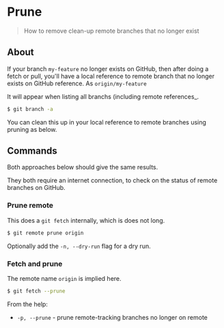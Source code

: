 # Prune
> How to remove clean-up remote branches that no longer exist


## About

If your branch `my-feature` no longer exists on GitHub, then after doing a fetch or pull, you'll have a local reference to remote branch that no longer exists on GitHub reference. As `origin/my-feature`

It will appear when listing all branchs (including remote references_.

```sh
$ git branch -a
```

You can clean this up in your local reference to remote branches using pruning as below.


## Commands

Both approaches below should give the same results. 

They both require an internet connection, to check on the status of remote branches on GitHub.

### Prune remote

This does a `git fetch` internally, which is does not long. 

```sh
$ git remote prune origin
```

Optionally add the `-n, --dry-run` flag for a dry run.

### Fetch and prune

The remote name `origin` is implied here.

```sh
$ git fetch --prune
```

From the help:

- `-p, --prune` - prune remote-tracking branches no longer on remote
